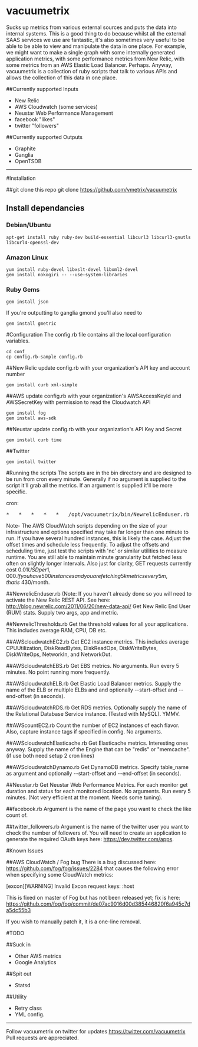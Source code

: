 vacuumetrix
===========

Sucks up metrics from various external sources and puts the data into internal systems. 
This is a good thing to do because whilst all the external SAAS services we use are fantastic, it's also sometimes very useful to be able to be able to view and manipulate the data in one place.  For example, we might want to make a single graph with some internally generated application metrics, with some performance metrics from New Relic, with some metrics from an AWS Elastic Load Balancer.  Perhaps.  Anyway, vacuumetrix is a collection of ruby scripts that talk to various APIs and allows the collection of this data in one place.  


##Currently supported Inputs

* New Relic
* AWS Cloudwatch (some services)
* Neustar Web Performance Management
* facebook "likes"
* twitter "followers"

##Currently supported Outputs

* Graphite
* Ganglia
* OpenTSDB

------------
#Installation

##git clone this repo
    git clone https://github.com/vmetrix/vacuumetrix

## Install dependancies
### Debian/Ubuntu

    apt-get install ruby ruby-dev build-essential libcurl3 libcurl3-gnutls libcurl4-openssl-dev

### Amazon Linux

    yum install ruby-devel libxslt-devel libxml2-devel
    gem install nokogiri -- --use-system-libraries

### Ruby Gems

    gem install json 

If you're outputting to ganglia gmond you'll also need to
    
    gem install gmetric

#Configuration
The config.rb file contains all the local configuration variables.

    cd conf 
    cp config.rb-sample config.rb

##New Relic
 update config.rb with your organization's API key and account number

    gem install curb xml-simple

##AWS
 update config.rb with your organization's AWSAccessKeyId and AWSSecretKey with permission to read the Cloudwatch API

    gem install fog
    gem install aws-sdk

##Neustar
  update config.rb with your organization's API Key and Secret

    gem install curb time

##Twitter

    gem install twitter


#Running the scripts
The scripts are in the bin directory and are designed to be run from cron every minute.
Generally if no argument is supplied to the script it'll grab all the metrics.  If an argument is supplied it'll be more specific.

cron:
<pre>
*	*	*	*	*	/opt/vacuumetrix/bin/NewrelicEnduser.rb 123 metricyouwant
</pre>

Note-
The AWS CloudWatch scripts depending on the size of your infrastructure and options specified may take far longer than one minute to run.  If you have several hundred instances, this is likely the case.  Adjust the offset times and schedule less frequently.  To adjust the offsets and scheduling time, just test the scripts with 'nc' or similar utilities to measure runtime.  You are still able to maintain minute granularity but fetched less often on slightly longer intervals.  Also just for clarity, GET requests currently cost $0.01USD per 1,000.  If you have 500 instances and you are fetching 5k metrics every 5m, that is ~$430/month.

##NewrelicEnduser.rb
(Note:  If you haven't already done so you will need to activate the New Relic REST API.  See here: http://blog.newrelic.com/2011/06/20/new-data-api/
Get New Relic End User (RUM) stats.  Supply two args, app and metric.  

##NewrelicThresholds.rb
Get the threshold values for all your applications.  This includes average RAM, CPU, DB etc.

##AWScloudwatchEC2.rb
Get EC2 instance metrics.  This includes average CPUUtilization, DiskReadBytes, DiskReadOps, DiskWriteBytes, DiskWriteOps, NetworkIn, and NetworkOut.

##AWScloudwatchEBS.rb
Get EBS metrics.  No arguments.  Run every 5 minutes. No point running more frequently.

##AWScloudwatchELB.rb
Get Elastic Load Balancer metrics.  Supply the name of the ELB or multiple ELBs and and optionally --start-offset and --end-offset (in seconds).

##AWScloudwatchRDS.rb
Get RDS metrics.  Optionally supply the name of the Relational Database Service instance. (Tested with MySQL).  YMMV.

##AWScountEC2.rb
Count the number of EC2 instances of each flavor.  Also, capture instance tags if specified in config.  No arguments.

##AWScloudwatchElasticache.rb
Get Elasticache metrics.  Interesting ones anyway. Supply the name of the Engine that can be "redis" or "memcache". (if use both need setup 2 cron lines)

##AWScloudwatchDynamo.rb
Get DynamoDB metrics. Specify table_name as argument and optionally --start-offset and --end-offset (in seconds). 

##Neustar.rb
Get Neustar Web Performance Metrics.  For each monitor get duration and status for each monitored location.  No arguments.  Run every 5 minutes.  (Not very efficient at the moment.  Needs some tuning).

##facebook.rb
Argument is the name of the page you want to check the like count of. 

##twitter_followers.rb
Argument is the name of the twitter user you want to check the number of followers of.  You will need to create an application to generate the required OAuth keys here: https://dev.twitter.com/apps.

#Known Issues

##AWS CloudWatch / Fog bug
There is a bug discussed here: https://github.com/fog/fog/issues/2284 that causes the following error when specifying some CloudWatch metrics:

[excon][WARNING] Invalid Excon request keys: :host

This is fixed on master of Fog but has not been released yet; fix is here: https://github.com/fog/fog/commit/de07ac9016d00d385446820f6a945c7da5dc55b3

If you wish to manually patch it, it is a one-line removal.

#TODO

##Suck in

* Other AWS metrics 
* Google Analytics

##Spit out 

* Statsd

##Utility

* Retry class
* YML config.

------------
Follow vacuumetrix on twitter for updates https://twitter.com/vacuumetrix
Pull requests are appreciated.


